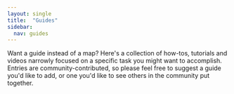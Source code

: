 ```yaml
---
layout: single
title:  "Guides"
sidebar:
  nav: guides
---
```


Want a guide instead of a map? Here's a collection of how-tos, tutorials and videos narrowly focused on a specific task you might want to accomplish. Entries are community-contributed, so please feel free to suggest a guide you'd like to add, or one you'd like to see others in the community put together.
